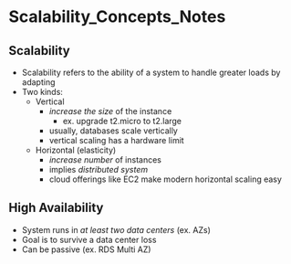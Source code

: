 # Scalability_Concepts_Notes

## Scalability
 - Scalability refers to the ability of a system to handle greater loads by adapting
 - Two kinds:
    - Vertical
        - _increase the size_ of the instance
            - ex. upgrade t2.micro to t2.large
        - usually, databases scale vertically
        - vertical scaling has a hardware limit
    - Horizontal (elasticity)
        - _increase number_ of instances
        - implies _distributed system_
        - cloud offerings like EC2 make modern horizontal scaling easy

## High Availability
 - System runs in _at least two data centers_ (ex. AZs)
 - Goal is to survive a data center loss
 - Can be passive (ex. RDS Multi AZ)
